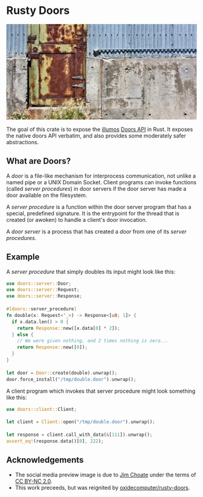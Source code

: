 # Rusty Doors
![](https://github.com/robertdfrench/rusty-doors/raw/HEAD/etc/social_media_preview.jpg)

The goal of this crate is to expose the [illumos][1] [Doors API][2] in
Rust. It exposes the native doors API verbatim, and also provides some
moderately safer abstractions.

## What are Doors?
A *door* is a file-like mechanism for interprocess communication, not
unlike a named pipe or a UNIX Domain Socket. Client programs can invoke
functions (called *server procedures*) in door servers if the door
server has made a door available on the filesystem.

A *server procedure* is a function within the door server program that
has a special, predefined signature. It is the entrypoint for the thread
that is created (or awoken) to handle a client's door invocation.

A *door server* is a process that has created a *door* from one of its
*server procedures*.

## Example

A *server procedure* that simply doubles its input might look like this:

```rust
use doors::server::Door;
use doors::server::Request;
use doors::server::Response;

#[doors::server_procedure]
fn double(x: Request<'_>) -> Response<[u8; 1]> {
  if x.data.len() > 0 {
    return Response::new([x.data[0] * 2]);
  } else {
    // We were given nothing, and 2 times nothing is zero...
    return Response::new([0]);
  }
}

let door = Door::create(double).unwrap();
door.force_install("/tmp/double.door").unwrap();
```

A client program which invokes that server procedure might look
something like this:

```rust
use doors::client::Client;

let client = Client::open("/tmp/double.door").unwrap();

let response = client.call_with_data(&[111]).unwrap();
assert_eq!(response.data()[0], 222);
```

## Acknowledgements
* The social media preview image is due to [Jim Choate][4] under the
  terms of [CC BY-NC 2.0][5].
* This work preceeds, but was reignited by
  [oxidecomputer/rusty-doors][3].


<!-- REFERENCES -->
[1]: https://illumos.org/
[2]: https://github.com/robertdfrench/revolving-door
[3]: https://github.com/oxidecomputer/rusty-doors
[4]: https://www.flickr.com/photos/jimchoate/50854146398
[5]: https://creativecommons.org/licenses/by-nc/2.0/
